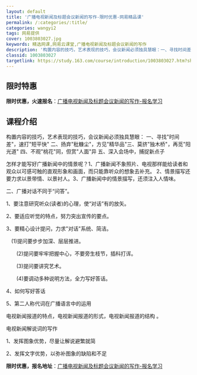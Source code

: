 ```yaml
---
layout: default
title: '广播电视新闻及标题会议新闻的写作-限时优惠-网易精品课'
permalink: /:categories/:title/
categories: wangyi2
tags: 网易提供
cover: 1003803027.jpg
keywords: 精选网课,网易云课堂,广播电视新闻及标题会议新闻的写作
description: '构置内容的技巧，艺术表现的技巧，会议新闻必须独具慧眼：一、寻找时间差，速打短平快二、扬弃秕糠尘，方见精华品三、莫挤独木桥'
classid: 1003803027
targetlink: https://study.163.com/course/introduction/1003803027.htm?share=1&shareId=1025206652&utm_campaign=share&utm_medium=iphoneShare&utm_source=&utm_u=1025206652
---
```


## 限时特惠

**限时优惠，火速报名**：[广播电视新闻及标题会议新闻的写作-报名学习](https://study.163.com/course/introduction/1003803027.htm?share=1&shareId=1025206652&utm_campaign=share&utm_medium=iphoneShare&utm_source=&utm_u=1025206652)

## 课程介绍

构置内容的技巧，艺术表现的技巧，会议新闻必须独具慧眼： 一、寻找"时间差"，速打"短平快" 二、扬弃"秕糠尘"，方见"精华品"三、莫挤"独木桥"，再觅"阳光道" 四、不观"桃花"同，但赏"人面"异 五、深入会场中，捕捉新点子

  怎样才能写好广播新闻中的情景呢？1、广播新闻不象照片、电视那样能给读者和观众以可感可触的直观形象和画面，而只能靠听众的想象去补充。  2、情景描写还要力求以景带情、以景衬人。3、广播新闻中的情景描写，还须注入人情味。

  二、广播对话不同于“问答”。

1、要注意研究听众(读者)的心理，使“对话”有的放矢。

2、要适应听觉的特点，努力突出宣传的要点。

3、要精心设计提问，力求"对话"系统、简洁。

   　(1)提问要步步加深、层层推进。

　　(2)提问要牢牢把握中心，不要旁生枝节，插科打诨。

　　(3)提问要讲究艺术。

　　(4)要调动多种说明方法，全力写好答话。

4、如何写好答话

 5、第二人称代词在广播语言中的运用 

电视新闻报道的特点，电视新闻报道的形式，电视新闻报道的结构 。







  电视新闻解说词的写作

 1、发挥图象优势，尽量让解说避繁就简

 2、发挥文字优势，以弥补图象的缺陷和不足

**限时优惠，报名地址**：[广播电视新闻及标题会议新闻的写作-报名学习](https://study.163.com/course/introduction/1003803027.htm?share=1&shareId=1025206652&utm_campaign=share&utm_medium=iphoneShare&utm_source=&utm_u=1025206652)

